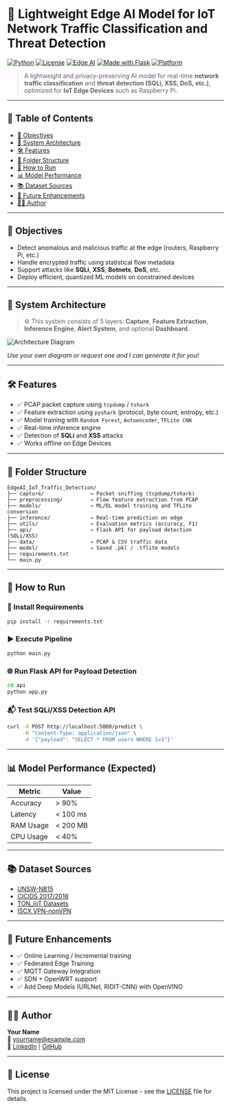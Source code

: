 # 🔐 Lightweight Edge AI Model for IoT Network Traffic Classification and Threat Detection

[![Python](https://img.shields.io/badge/Python-3.8%2B-blue.svg)](https://www.python.org/)
[![License](https://img.shields.io/badge/license-MIT-green.svg)](LICENSE)
[![Edge AI](https://img.shields.io/badge/Edge-AI-informational.svg)]()
[![Made with Flask](https://img.shields.io/badge/Backend-Flask-blue.svg)](https://flask.palletsprojects.com/)
[![Platform](https://img.shields.io/badge/Platform-RaspberryPi-lightgrey.svg)]()

> A lightweight and privacy-preserving AI model for real-time **network traffic classification** and **threat detection (SQLi, XSS, DoS, etc.)**, optimized for **IoT Edge Devices** such as Raspberry Pi.

---

## 🧭 Table of Contents
- [🎯 Objectives](#-objectives)
- [🧠 System Architecture](#-system-architecture)
- [🛠️ Features](#-features)
- [📁 Folder Structure](#-folder-structure)
- [🚀 How to Run](#-how-to-run)
- [📊 Model Performance](#-model-performance)
- [📚 Dataset Sources](#-dataset-sources)
- [📌 Future Enhancements](#-future-enhancements)
- [🧑‍💻 Author](#-author)

---

## 🎯 Objectives

- Detect anomalous and malicious traffic at the edge (routers, Raspberry Pi, etc.)
- Handle encrypted traffic using statistical flow metadata
- Support attacks like **SQLi**, **XSS**, **Botnets**, **DoS**, etc.
- Deploy efficient, quantized ML models on constrained devices

---

## 🧠 System Architecture

> ⚙️ This system consists of 5 layers: **Capture**, **Feature Extraction**, **Inference Engine**, **Alert System**, and optional **Dashboard**.

![Architecture Diagram](https://i.imgur.com/q98E4kT.png)

*Use your own diagram or request one and I can generate it for you!*

---

## 🛠️ Features

- ✅ PCAP packet capture using `tcpdump` / `tshark`
- ✅ Feature extraction using `pyshark` (protocol, byte count, entropy, etc.)
- ✅ Model training with `Random Forest`, `Autoencoder`, `TFLite CNN`
- ✅ Real-time inference engine
- ✅ Detection of **SQLi** and **XSS** attacks
- ✅ Works offline on Edge Devices

---

## 📁 Folder Structure

```
EdgeAI_IoT_Traffic_Detection/
├── capture/               → Packet sniffing (tcpdump/tshark)
├── preprocessing/         → Flow feature extraction from PCAP
├── models/                → ML/DL model training and TFLite conversion
├── inference/             → Real-time prediction on edge
├── utils/                 → Evaluation metrics (accuracy, F1)
├── api/                   → Flask API for payload detection (SQLi/XSS)
├── data/                  → PCAP & CSV traffic data
├── model/                 → Saved .pkl / .tflite models
├── requirements.txt
└── main.py
```

---

## 🚀 How to Run

### 🧪 Install Requirements
```bash
pip install -r requirements.txt
```

### ▶️ Execute Pipeline
```bash
python main.py
```

### 🌐 Run Flask API for Payload Detection
```bash
cd api
python app.py
```

### 📬 Test SQLi/XSS Detection API
```bash
curl -X POST http://localhost:5000/predict \
     -H "Content-Type: application/json" \
     -d '{"payload": "SELECT * FROM users WHERE 1=1"}'
```

---

## 📊 Model Performance (Expected)

| Metric      | Value      |
|-------------|------------|
| Accuracy    | > 90%      |
| Latency     | < 100 ms   |
| RAM Usage   | < 200 MB   |
| CPU Usage   | < 40%      |

---

## 📚 Dataset Sources

- [UNSW-NB15](https://www.unsw.adfa.edu.au/unsw-canberra-cyber/cybersecurity/ADFA-NB15-Datasets/)
- [CICIDS 2017/2018](https://www.unb.ca/cic/datasets/ids.html)
- [TON_IoT Datasets](https://research.unsw.edu.au/projects/toniot-datasets)
- [ISCX VPN-nonVPN](https://www.unb.ca/cic/datasets/vpn.html)

---

## 📌 Future Enhancements

- ✅ Online Learning / Incremental training
- ✅ Federated Edge Training
- ✅ MQTT Gateway Integration
- ✅ SDN + OpenWRT support
- ✅ Add Deep Models (URLNet, RIDIT-CNN) with OpenVINO

---

## 🧑‍💻 Author

**Your Name**  
📧 yourname@example.com  
🔗 [LinkedIn](https://linkedin.com/in/yourprofile) | [GitHub](https://github.com/yourprofile)

---

## 📝 License

This project is licensed under the MIT License - see the [LICENSE](LICENSE) file for details.

